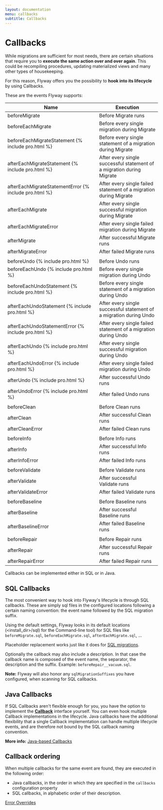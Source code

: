 ```yaml
---
layout: documentation
menu: callbacks
subtitle: Callbacks
---
```

# Callbacks

While migrations are sufficient for most needs, there are certain situations that require you to <strong>execute the same action
over and over again</strong>. This could be recompiling procedures, updating materialized views and many other types of housekeeping.

For this reason, Flyway offers you the possibility to **hook into its lifecycle** by using Callbacks.

These are the events Flyway supports:
<table class="table table-hover">
    <thead>
    <tr>
        <th><strong>Name</strong></th>
        <th><strong>Execution</strong></th>
    </tr>
    </thead>
    <tbody>
    <tr>
        <td>beforeMigrate</td>
        <td>Before Migrate runs</td>
    </tr>
    <tr>
        <td>beforeEachMigrate</td>
        <td>Before every single migration during Migrate</td>
    </tr>
    <tr>
        <td>beforeEachMigrateStatement {% include pro.html %}</td>
        <td>Before every single statement of a migration during Migrate</td>
    </tr>
    <tr>
        <td>afterEachMigrateStatement {% include pro.html %}</td>
        <td>After every single successful statement of a migration during Migrate</td>
    </tr>
    <tr>
        <td>afterEachMigrateStatementError {% include pro.html %}</td>
        <td>After every single failed statement of a migration during Migrate</td>
    </tr>
    <tr>
        <td>afterEachMigrate</td>
        <td>After every single successful migration during Migrate</td>
    </tr>
    <tr>
        <td>afterEachMigrateError</td>
        <td>After every single failed migration during Migrate</td>
    </tr>
    <tr>
        <td>afterMigrate</td>
        <td>After successful Migrate runs</td>
    </tr>
    <tr>
        <td>afterMigrateError</td>
        <td>After failed Migrate runs</td>
    </tr>
    <tr><td></td><td></td></tr>
    <tr>
        <td>beforeUndo {% include pro.html %}</td>
        <td>Before Undo runs</td>
    </tr>
    <tr>
        <td>beforeEachUndo {% include pro.html %}</td>
        <td>Before every single migration during Undo</td>
    </tr>
    <tr>
        <td>beforeEachUndoStatement {% include pro.html %}</td>
        <td>Before every single statement of a migration during Undo</td>
    </tr>
    <tr>
        <td>afterEachUndoStatement {% include pro.html %}</td>
        <td>After every single successful statement of a migration during Undo</td>
    </tr>
    <tr>
        <td>afterEachUndoStatementError {% include pro.html %}</td>
        <td>After every single failed statement of a migration during Undo</td>
    </tr>
    <tr>
        <td>afterEachUndo {% include pro.html %}</td>
        <td>After every single successful migration during Undo</td>
    </tr>
    <tr>
        <td>afterEachUndoError {% include pro.html %}</td>
        <td>After every single failed migration during Undo</td>
    </tr>
    <tr>
        <td>afterUndo {% include pro.html %}</td>
        <td>After successful Undo runs</td>
    </tr>
    <tr>
        <td>afterUndoError {% include pro.html %}</td>
        <td>After failed Undo runs</td>
    </tr>
    <tr><td></td><td></td></tr>
    <tr>
        <td>beforeClean</td>
        <td>Before Clean runs</td>
    </tr>
    <tr>
        <td>afterClean</td>
        <td>After successful Clean runs</td>
    </tr>
    <tr>
        <td>afterCleanError</td>
        <td>After failed Clean runs</td>
    </tr>
    <tr><td></td><td></td></tr>
    <tr>
        <td>beforeInfo</td>
        <td>Before Info runs</td>
    </tr>
    <tr>
        <td>afterInfo</td>
        <td>After successful Info runs</td>
    </tr>
    <tr>
        <td>afterInfoError</td>
        <td>After failed Info runs</td>
    </tr>
    <tr><td></td><td></td></tr>
    <tr>
        <td>beforeValidate</td>
        <td>Before Validate runs</td>
    </tr>
    <tr>
        <td>afterValidate</td>
        <td>After successful Validate runs</td>
    </tr>
    <tr>
        <td>afterValidateError</td>
        <td>After failed Validate runs</td>
    </tr>
    <tr><td></td><td></td></tr>
    <tr>
        <td>beforeBaseline</td>
        <td>Before Baseline runs</td>
    </tr>
    <tr>
        <td>afterBaseline</td>
        <td>After successful Baseline runs</td>
    </tr>
    <tr>
        <td>afterBaselineError</td>
        <td>After failed Baseline runs</td>
    </tr>
    <tr><td></td><td></td></tr>
    <tr>
        <td>beforeRepair</td>
        <td>Before Repair runs</td>
    </tr>
    <tr>
        <td>afterRepair</td>
        <td>After successful Repair runs</td>
    </tr>
    <tr>
        <td>afterRepairError</td>
        <td>After failed Repair runs</td>
    </tr>
    </tbody>
</table>

Callbacks can be implemented either in SQL or in Java.

## SQL Callbacks

The most convenient way to hook into Flyway's lifecycle is through SQL callbacks. These are simply sql files
in the configured locations following a certain naming convention: the event name followed by the SQL migration suffix.

Using the default settings, Flyway looks in its default locations (&lt;install_dir&gt;/sql) for the Command-line tool)
for SQL files like `beforeMigrate.sql`, `beforeEachMigrate.sql`, `afterEachMigrate.sql`, ...

Placeholder replacement works just like it does for <a href="/v6/documentation/migrations#sql-based-migrations">SQL migrations</a>.

Optionally the callback may also include a description. In that case the callback name is composed of the event name,
the separator, the description and the suffix. Example: `beforeRepair__vacuum.sql`.

**Note:** Flyway will also honor any `sqlMigrationSuffixes` you have configured, when scanning for SQL callbacks.

## Java Callbacks

If SQL Callbacks aren't flexible enough for you, you have the option to implement the
[**Callback**](v6/documentation/api/javadoc/org/flywaydb/core/api/callback/Callback)
interface yourself. You can even hook multiple Callback implementations in the lifecycle. Java callbacks have the
additional flexibility that a single Callback implementation can handle multiple lifecycle events, and are
therefore not bound by the SQL callback naming convention.

**More info:** [Java-based Callbacks](v6/documentation/api/hooks#callsbacks)

## Callback ordering

When multiple callbacks for the same event are found, they are executed in the following order:

- Java callbacks, in the order in which they are specified in the `callbacks` configuration property
- SQL callbacks, in alphabetic order of their description.

<p class="next-steps">
    <a class="btn btn-primary" href="/v6/documentation/erroroverrides">Error Overrides <i class="fa fa-arrow-right"></i></a>
</p>